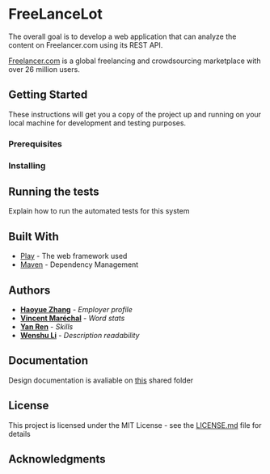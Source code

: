 # FreeLanceLot

The overall goal is to develop a web application that can analyze the content on Freelancer.com using its REST API.

[Freelancer.com](https://www.freelancer.com/) is a global freelancing and crowdsourcing marketplace with over 26 million users.

## Getting Started

These instructions will get you a copy of the project up and running on your local machine for development and testing purposes.

### Prerequisites


### Installing


## Running the tests

Explain how to run the automated tests for this system


## Built With

* [Play](https://www.playframework.com/) - The web framework used
* [Maven](https://maven.apache.org/) - Dependency Management

## Authors

* **[Haoyue Zhang](https://github.com/Elsavid)** - *Employer profile*
* **[Vincent Maréchal](https://github.com/Vncntmrchl)** - *Word stats*
* **[Yan Ren](https://github.com/yan-ren)** - *Skills*
* **[Wenshu Li](https://github.com/fallinlovewitheattingshit)** - *Description readability*

## Documentation

Design documentation is avaliable on [this](https://drive.google.com/drive/folders/1b6DG6JRsUpQ4E6mYhlDHLio8DEATh4kr?usp=sharing) shared folder
## License

This project is licensed under the MIT License - see the [LICENSE.md](LICENSE.md) file for details

## Acknowledgments
